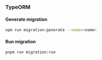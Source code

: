 ### TypeORM

#### Generate migration
```bash
npm run migration:generate --name=<name>
```

#### Run migration
```bash
pnpm run migration:run
```

